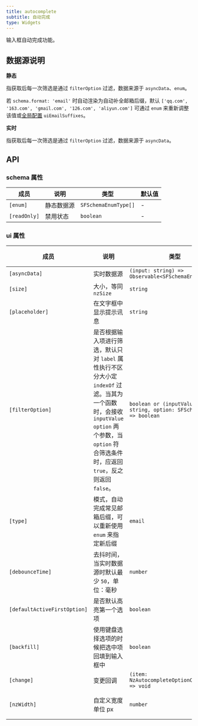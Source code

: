 ```yaml
---
title: autocomplete
subtitle: 自动完成
type: Widgets
---
```


输入框自动完成功能。

## 数据源说明

**静态**

指获取后每一次筛选是通过 `filterOption` 过滤，数据来源于 `asyncData`、`enum`。

若 `schema.format: 'email'` 时自动渲染为自动补全邮箱后缀，默认 `['qq.com', '163.com', 'gmail.com', '126.com', 'aliyun.com']` 可通过 `enum` 来重新调整该值或[全局配置](/docs/global-config) `uiEmailSuffixes`。

**实时**

指获取后每一次筛选是通过 `filterOption` 过滤，数据来源于 `asyncData`。

## API

### schema 属性

| 成员 | 说明 | 类型 | 默认值 |
|----|----|----|-----|
| `[enum]` | 静态数据源 | `SFSchemaEnumType[]` | - |
| `[readOnly]` | 禁用状态 | `boolean` | - |

### ui 属性

| 成员 | 说明 | 类型 | 默认值 |
|----|----|----|-----|
| `[asyncData]` | 实时数据源 | `(input: string) => Observable<SFSchemaEnumType[]>` | - |
| `[size]` | 大小，等同 `nzSize` | `string` | - |
| `[placeholder]` | 在文字框中显示提示讯息 | `string` | - |
| `[filterOption]` | 是否根据输入项进行筛选，默认只对 `label` 属性执行不区分大小定 `indexOf` 过滤。当其为一个函数时，会接收 `inputValue` `option` 两个参数，当 `option` 符合筛选条件时，应返回 `true`，反之则返回 `false`。 | `boolean or (inputValue: string, option: SFSchemaEnum) => boolean` | `true` |
| `[type]` | 模式，自动完成常见邮箱后缀，可以重新使用 `enum` 来指定新后缀 | `email` | - |
| `[debounceTime]` | 去抖时间，当实时数据源时默认最少 `50`，单位：毫秒 | `number` | `0` |
| `[defaultActiveFirstOption]` | 是否默认高亮第一个选项 | `boolean` | `true` |
| `[backfill]` | 使用键盘选择选项的时候把选中项回填到输入框中 | `boolean` | `false` |
| `[change]` | 变更回调 | `(item: NzAutocompleteOptionComponent) => void` | - |
| `[nzWidth]` | 自定义宽度单位 px | `number` | 触发元素宽度 |

